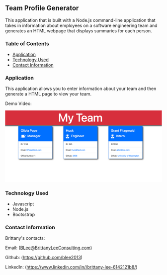 ## Team Profile Generator

This application that is built with a Node.js command-line application that takes in information about employees on a software engineering team and generates an HTML webpage that displays summaries for each person.

### Table of Contents
* [Application](#application)
* [Technology Used](#technology-used)
* [Contact Information](#contact-information)


### Application

This application allows you to enter information about your team and then generate a HTML page to view your team. 

Demo Video: 

![Preview ](/assets/team-profile-sample.png)

### Technology Used

* Javascript
* Node.js
* Bootsstrap


### Contact Information

Brittany's contacts:

Email: (BLee@BrittanyLeeConsulting.com)

Github: (https://github.com/blee2013)

LinkedIn: (https://www.linkedin.com/in//brittany-lee-6142121b8/)
